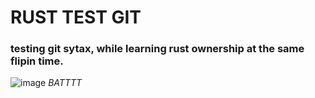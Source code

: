 # RUST TEST GIT

### testing git sytax, while learning rust ownership at the same flipin time.

![image](https://user-images.githubusercontent.com/69401550/187050874-611f8749-bd68-4e39-84b6-c081e2734216.png)
*BATTTT*

